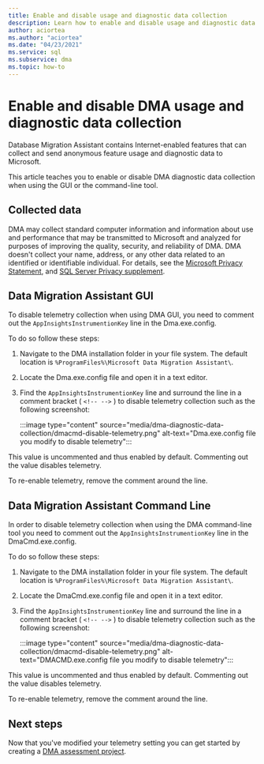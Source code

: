 ```yaml
---
title: Enable and disable usage and diagnostic data collection
description: Learn how to enable and disable usage and diagnostic data collection in Database Migration Assistant.
author: aciortea
ms.author: "aciortea"
ms.date: "04/23/2021"
ms.service: sql
ms.subservice: dma
ms.topic: how-to
---
```


# Enable and disable DMA usage and diagnostic data collection

Database Migration Assistant contains Internet-enabled features that can collect and send anonymous feature usage and diagnostic data to Microsoft.

This article teaches you to enable or disable DMA diagnostic data collection when using the GUI or the command-line tool.

## Collected data

DMA may collect standard computer information and information about use and performance that may be transmitted to Microsoft and analyzed for purposes of improving the quality, security, and reliability of DMA. DMA doesn't collect your name, address, or any other data related to an identified or identifiable individual. For details, see the [Microsoft Privacy Statement](https://privacy.microsoft.com/privacystatement), and [SQL Server Privacy supplement](../sql-server/sql-server-privacy.md).

## Data Migration Assistant GUI

To disable telemetry collection when using DMA GUI, you need to comment out the `AppInsightsInstrumentionKey` line in the Dma.exe.config.

To do so follow these steps:

1. Navigate to the DMA installation folder in your file system. The default location is `%ProgramFiles%\Microsoft Data Migration Assistant\`.

2. Locate the Dma.exe.config file and open it in a text editor.

3. Find the `AppInsightsInstrumentionKey` line and surround the line in a comment bracket ( `<!-- -->` ) to disable telemetry collection such as the following screenshot:

   :::image type="content" source="media/dma-diagnostic-data-collection/dmacmd-disable-telemetry.png" alt-text="Dma.exe.config file you modify to disable telemetry":::

This value is uncommented and thus enabled by default. Commenting out the value disables telemetry.

To re-enable telemetry, remove the comment around the line.

## Data Migration Assistant Command Line

In order to disable telemetry collection when using the DMA command-line tool you need to comment out the `AppInsightsInstrumentionKey` line in the DmaCmd.exe.config.

To do so follow these steps:

1. Navigate to the DMA installation folder in your file system. The default location is `%ProgramFiles%\Microsoft Data Migration Assistant\`.

2. Locate the DmaCmd.exe.config file and open it in a text editor.

3. Find the `AppInsightsInstrumentionKey` line and surround the line in a comment bracket ( `<!-- -->` ) to disable telemetry collection such as the following screenshot:

   :::image type="content" source="media/dma-diagnostic-data-collection/dmacmd-disable-telemetry.png" alt-text="DMACMD.exe.config file you modify to disable telemetry":::

This value is uncommented and thus enabled by default. Commenting out the value disables telemetry. 

To re-enable telemetry, remove the comment around the line.

## Next steps
 
Now that you've modified your telemetry setting you can get started by creating a [DMA assessment project](dma-assesssqlonprem.md).
